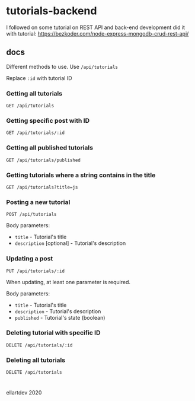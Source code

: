 # tutorials-backend
I followed on some tutorial on REST API and back-end development
did it with tutorial: https://bezkoder.com/node-express-mongodb-crud-rest-api/

## docs
Different methods to use. Use `/api/tutorials`

Replace `:id` with tutorial ID

### Getting all tutorials
`GET /api/tutorials`

### Getting specific post with ID
`GET /api/tutorials/:id`

### Getting all published tutorials
`GET /api/tutorials/published`

### Getting tutorials where a string contains in the title
`GET /api/tutorials?title=js`

### Posting a new tutorial
`POST /api/tutorials`

Body parameters:
- `title` - Tutorial's title
- `description` [optional] - Tutorial's description

### Updating a post
`PUT /api/tutorials/:id`

When updating, at least one parameter is required. 

Body parameters:
- `title` - Tutorial's title
- `description` - Tutorial's description
- `published` - Tutorial's state (boolean)

### Deleting tutorial with specific ID
`DELETE /api/tutorials/:id`

### Deleting all tutorials
`DELETE /api/tutorials`

#
ellartdev 2020
